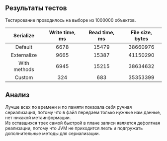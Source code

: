 ## Результаты тестов

Тестирование проводилось на выборе из 1000000 объектов.

|  Serialize   | Write time, ms | Read time, ms | File size, bytes |
|:------------:|:--------------:|:-------------:|:----------------:|
|   Default    |      6678      |     15479     |     38660976     |
| Externalize  |      9665      |     15387     |     41150290     | 
| With methods |      6945      |     15215     |     38634632     |
|    Custom    |      324       |      683      |     35353399     |

## Анализ
Лучше всех по времени и по памяти показала себя ручная сериализация, потому что в файл передаем только нужные нам данные, нет никакой метаинформации.<br>
Из оставшихся трех самой быстрой в плане записи является дефолтная реализации, потому что JVM не приходится лезть и подгружать дополнительные методы для сериализации.<br>
